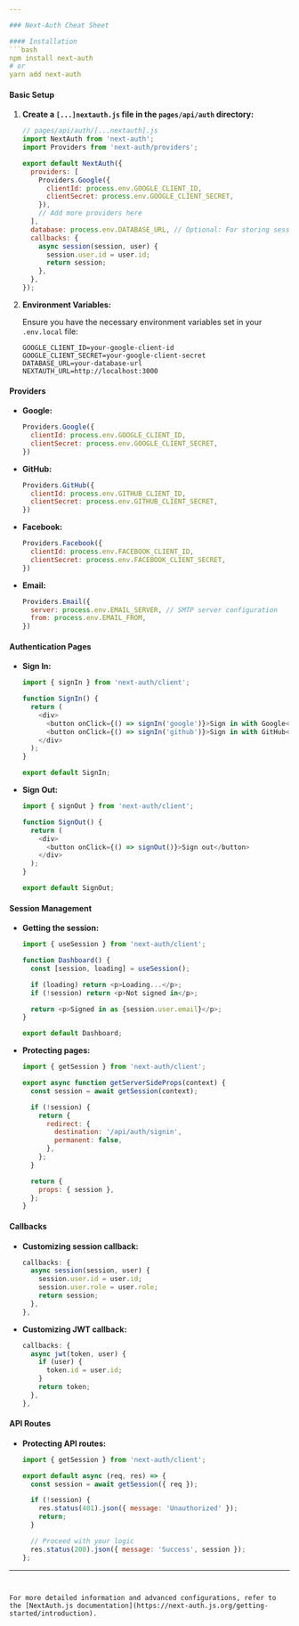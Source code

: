 ```yaml
---

### Next-Auth Cheat Sheet

#### Installation
```bash
npm install next-auth
# or
yarn add next-auth
```

#### Basic Setup

1. **Create a `[...]nextauth.js` file in the `pages/api/auth` directory:**

   ```javascript
   // pages/api/auth/[...nextauth].js
   import NextAuth from 'next-auth';
   import Providers from 'next-auth/providers';

   export default NextAuth({
     providers: [
       Providers.Google({
         clientId: process.env.GOOGLE_CLIENT_ID,
         clientSecret: process.env.GOOGLE_CLIENT_SECRET,
       }),
       // Add more providers here
     ],
     database: process.env.DATABASE_URL, // Optional: For storing sessions in a database
     callbacks: {
       async session(session, user) {
         session.user.id = user.id;
         return session;
       },
     },
   });
   ```

2. **Environment Variables:**

   Ensure you have the necessary environment variables set in your `.env.local` file:

   ```env
   GOOGLE_CLIENT_ID=your-google-client-id
   GOOGLE_CLIENT_SECRET=your-google-client-secret
   DATABASE_URL=your-database-url
   NEXTAUTH_URL=http://localhost:3000
   ```

#### Providers

- **Google:**

  ```javascript
  Providers.Google({
    clientId: process.env.GOOGLE_CLIENT_ID,
    clientSecret: process.env.GOOGLE_CLIENT_SECRET,
  })
  ```

- **GitHub:**

  ```javascript
  Providers.GitHub({
    clientId: process.env.GITHUB_CLIENT_ID,
    clientSecret: process.env.GITHUB_CLIENT_SECRET,
  })
  ```

- **Facebook:**

  ```javascript
  Providers.Facebook({
    clientId: process.env.FACEBOOK_CLIENT_ID,
    clientSecret: process.env.FACEBOOK_CLIENT_SECRET,
  })
  ```

- **Email:**

  ```javascript
  Providers.Email({
    server: process.env.EMAIL_SERVER, // SMTP server configuration
    from: process.env.EMAIL_FROM,
  })
  ```

#### Authentication Pages

- **Sign In:**

  ```javascript
  import { signIn } from 'next-auth/client';

  function SignIn() {
    return (
      <div>
        <button onClick={() => signIn('google')}>Sign in with Google</button>
        <button onClick={() => signIn('github')}>Sign in with GitHub</button>
      </div>
    );
  }

  export default SignIn;
  ```

- **Sign Out:**

  ```javascript
  import { signOut } from 'next-auth/client';

  function SignOut() {
    return (
      <div>
        <button onClick={() => signOut()}>Sign out</button>
      </div>
    );
  }

  export default SignOut;
  ```

#### Session Management

- **Getting the session:**

  ```javascript
  import { useSession } from 'next-auth/client';

  function Dashboard() {
    const [session, loading] = useSession();

    if (loading) return <p>Loading...</p>;
    if (!session) return <p>Not signed in</p>;

    return <p>Signed in as {session.user.email}</p>;
  }

  export default Dashboard;
  ```

- **Protecting pages:**

  ```javascript
  import { getSession } from 'next-auth/client';

  export async function getServerSideProps(context) {
    const session = await getSession(context);

    if (!session) {
      return {
        redirect: {
          destination: '/api/auth/signin',
          permanent: false,
        },
      };
    }

    return {
      props: { session },
    };
  }
  ```

#### Callbacks

- **Customizing session callback:**

  ```javascript
  callbacks: {
    async session(session, user) {
      session.user.id = user.id;
      session.user.role = user.role;
      return session;
    },
  },
  ```

- **Customizing JWT callback:**

  ```javascript
  callbacks: {
    async jwt(token, user) {
      if (user) {
        token.id = user.id;
      }
      return token;
    },
  },
  ```

#### API Routes

- **Protecting API routes:**

  ```javascript
  import { getSession } from 'next-auth/client';

  export default async (req, res) => {
    const session = await getSession({ req });

    if (!session) {
      res.status(401).json({ message: 'Unauthorized' });
      return;
    }

    // Proceed with your logic
    res.status(200).json({ message: 'Success', session });
  };
  ```

---
```


For more detailed information and advanced configurations, refer to the [NextAuth.js documentation](https://next-auth.js.org/getting-started/introduction).
